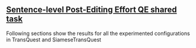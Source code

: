## [Sentence-level Post-Editing Effort QE shared task](https://competitions.codalab.org/competitions/24515) 
Following sections show the results for all the experimented configurations in TransQuest and SiameseTransQuest
